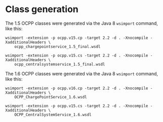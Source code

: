 # Class generation

The 1.5 OCPP classes were generated via the Java 8 `wsimport` command, like this:

	wsimport -extension -p ocpp.v15.cp -target 2.2 -d . -Xnocompile -XadditionalHeaders \
		ocpp_chargepointservice_1.5_final.wsdl

	wsimport -extension -p ocpp.v15.cs -target 2.2 -d . -Xnocompile -XadditionalHeaders \
		ocpp_centralsystemservice_1.5_final.wsdl

The 1.6 OCPP classes were generated via the Java 8 `wsimport` command, like this:

	wsimport -extension -p ocpp.v16.cp -target 2.2 -d . -Xnocompile -XadditionalHeaders \
		OCPP_ChargePointService_1.6.wsdl

	wsimport -extension -p ocpp.v15.cs -target 2.2 -d . -Xnocompile -XadditionalHeaders \
		OCPP_CentralSystemService_1.6.wsdl

